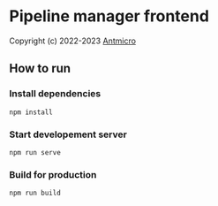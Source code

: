 # Pipeline manager frontend

Copyright (c) 2022-2023 [Antmicro](https://www.antmicro.com>)

## How to run

### Install dependencies

```bash=
npm install
```

### Start developement server

```bash=
npm run serve
```

### Build for production

```bash=
npm run build
```
